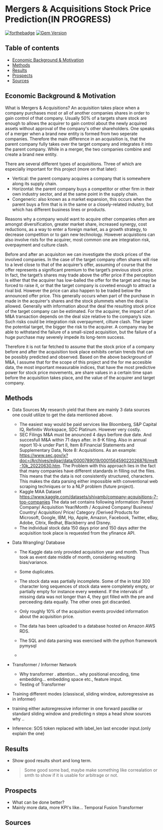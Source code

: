 # Mergers & Acquisitions Stock Price Prediction(IN PROGRESS)
[![forthebadge](https://forthebadge.com/images/badges/built-with-science.svg)](https://forthebadge.com)
[![Gem Version](https://badge.fury.io/rb/colorls.svg)](https://badge.fury.io/rb/colorls)
## Table of contents
- [Economic Background & Motivation](#motivation)
- [Methods](#methods)
- [Results](#results)
- [Prospects](#prospects)
- [Sources](#sources)

## Economic Background & Motivation

What is Mergers & Acquisitions? 
An acquisition takes place when a company purchases most or all of another companies shares in order to gain control of that company. Usually 50% of a targets share stock are enough to allows the acquirer to gain control about the newly acquired assets without approval of the company's other shareholders.
One speaks of a merger  when a brand new entity is formed from two seperate companies. Therefore the main difference in an acquisition is, that the parent company fully takes over the target company and integrates it into the parent company. While in a merger, the two companies combine and create a brand new entity. 

There are several different types of acquisitions. Three of which are especially important for this project (more on that later):
* Vertical: the parent company acquires a company that is somewhere along its supply chain.
* Horizontal: the parent company buys a competitor or other firm in their own industry sector, and at the same point in the supply chain.
* Congeneric: also known as a market expansion, this occurs when the parent buys a firm that is in the same or a closely-related industry, but which has different business lines or products.

Reasons why a company would want to acquire other companies often are amongst diversification, greater market share, increased synergy, cost reductions, as a way to enter a foreign market, as a growth strategy, to decrease competition or to gain new technology.
However acquistions can also involve rists for the acquirer, most common one are integration risk, overpayment and culture clash. 

Before and after an acquisiton we can investigate the stock prices of the involved companies.
In the case of the target company often shares will rise to a level close to that of the acquirer’s offer, assuming of course that the offer represents a significant premium to the target’s previous stock price. In fact, the target’s shares may trade above the offer price if the perception is either that the acquirer has low-balled the offer for the target and may be forced to raise it, or that the target company is coveted enough to attract a rival bid.
However the price can also happen to be traded below the announced offer price. This generally occurs when part of the purchase in made in the acquirer's shares and the stock plummets when the deal is allowed. Generally with information about the deal the resulting stock price of the target company can be estimated.
For the acquirer, the impact of an M&A transaction depends on the deal size relative to the company’s size. Such risks could be integration risk
overpayment, cilture clash. The larger the potential target, the bigger the risk to the acquirer. A company may be able to withstand the failure of a small-sized acquisition, but the failure of a huge purchase may severely impede its long-term success.

Therefore it is not far fetched to assume that the stock price of a company before and after the acquisition took place exhibits certain trends that can be possibly predicted and observed. Based on the above backrground of M&A, I assume that for the scope of this project and the for me accesible data, the most important measurable indices, that have the most predictive power for stock price movements,  are share values in a certain time span before the acquisition takes place, and the value of the acquirer and target company.





## Methods
 - Data Sources
    My research yield that there are mainly 3 data sources one could utilize to get the data mentioned above.
    - The easiest way would be paid services like Bloomberg, S&P Capital IQ, Refinitiv Workspace, SDC Platinum. However very costly.
    - SEC Filings M&A must be anounced 4 days berfore due date. And succesfull M&A within 71 days after. in 8-K filing. Also in annual report 10-k under         Part II, Item 8:Financial Statements and Supplementary Data, Note 8: Acquisitions. As an example: https://www.sec.gov/ix?doc=/Archives/edgar/data/0000789019/000156459022026876/msft-10k_20220630.htm.
    The Problem with this approach lies in the fact that many companies have different standards in filling out the files. This means that the data is not consistently structured, characters. This makes the data parsing either impossible with conventional web scraping techniques or to a NLP problem (future project).
    - Kaggle MAA Dataset https://www.kaggle.com/datasets/shivamb/company-acquisitions-7-top-companies
     The data set contains following information: Parent Company/ Acquisition Year/Month / Acquired Company/ Business/ Country/ Acquisition/ Price/ Category /Derived Products 
     for Microsoft, Google, IBM, Hp, Apple, Amazon, Facebook, Twitter, eBay, Adobe, Citrix, Redhat, Blackberry and Disney.
    - The individual stock data 150 days prior and 150 days adter the acquisition took place is requested from the yfinance API.
  
 - Data Wrangling/ Database
    - The Kaggle data only provided acquisition year and month. Thus took as event date middle of month, considering resulting bias/variance.
    - Some duplicates.
    - The stock data was partially incomplete. Some of the in total 300 character long sequences of stock data were completely empty, or partially empty for instance every weekend. If the intervals of missing data was not longer than 4, they got filled with the pre and perceeding data equally. The other ones got discarded.
    - Only roughly 10% of the acquisition events provided information about the acquisition price.
    
    - The data has been uploaded to a database hosted on Amazon AWS RDS.
    - The SQL and data parsing was exercised with the python framework pymysql
    - 
 - Transformer / Informer Network
   - Why transformer  . attention... why positional encoding, time embedding... embedding space etc., feature imput.
   - Testing of Transformer
 - Training  different modes (classiscal, sliding window, autoregressive as in informer)
 - training either autoregressive informer in one forward passlike or standard sliding window and predicting n steps a head show sources why ..
 - Inference: SOS token replaced with label_len last encoder input.(only explain the one)

## Results
  - Show good results short and long term.
  - > Some good some bad, maybe make something like correalation or smth to show if it is usable for arbitrage or not.
## Prospects
  - What can be done better?
  - Mainly more data, more KPI's like... Temporal Fusion Transformer
## Sources
